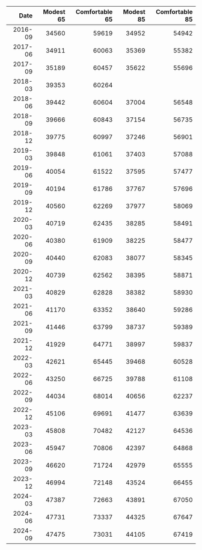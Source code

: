 | Date    | Modest 65 | Comfortable 65 | Modest 85 | Comfortable 85 |
|--------:|----------:|---------------:|----------:|---------------:|
| 2016-09 | 34560     | 59619          | 34952     | 54942          |
| 2017-06 | 34911     | 60063          | 35369     | 55382          |
| 2017-09 | 35189     | 60457          | 35622     | 55696          |
| 2018-03 | 39353     | 60264          |           |                |
| 2018-06 | 39442     | 60604          | 37004     | 56548          |
| 2018-09 | 39666     | 60843          | 37154     | 56735          |
| 2018-12 | 39775     | 60997          | 37246     | 56901          |
| 2019-03 | 39848     | 61061          | 37403     | 57088          |
| 2019-06 | 40054     | 61522          | 37595     | 57477          |
| 2019-09 | 40194     | 61786          | 37767     | 57696          |
| 2019-12 | 40560     | 62269          | 37977     | 58069          |
| 2020-03 | 40719     | 62435          | 38285     | 58491          |
| 2020-06 | 40380     | 61909          | 38225     | 58477          |
| 2020-09 | 40440     | 62083          | 38077     | 58345          |
| 2020-12 | 40739     | 62562          | 38395     | 58871          |
| 2021-03 | 40829     | 62828          | 38382     | 58930          |
| 2021-06 | 41170     | 63352          | 38640     | 59286          |
| 2021-09 | 41446     | 63799          | 38737     | 59389          |
| 2021-12 | 41929     | 64771          | 38997     | 59837          |
| 2022-03 | 42621     | 65445          | 39468     | 60528          |
| 2022-06 | 43250     | 66725          | 39788     | 61108          |
| 2022-09 | 44034     | 68014          | 40656     | 62237          |
| 2022-12 | 45106     | 69691          | 41477     | 63639          |
| 2023-03 | 45808     | 70482          | 42127     | 64536          |
| 2023-06 | 45947     | 70806          | 42397     | 64868          |
| 2023-09 | 46620     | 71724          | 42979     | 65555          |
| 2023-12 | 46994     | 72148          | 43524     | 66455          |
| 2024-03 | 47387     | 72663          | 43891     | 67050          |
| 2024-06 | 47731     | 73337          | 44325     | 67647          |
| 2024-09 | 47475     | 73031          | 44105     | 67419          |